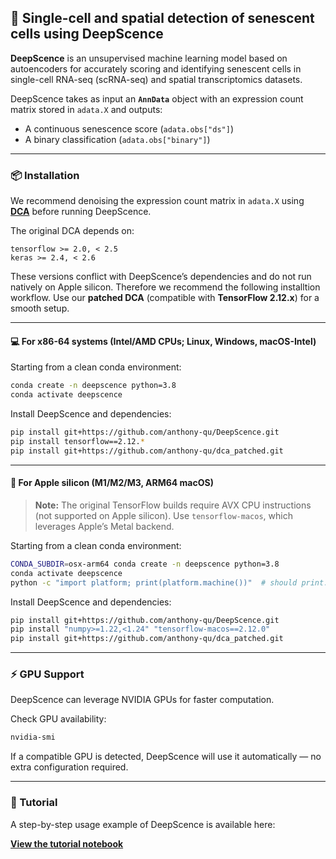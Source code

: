 ## 🧬 Single-cell and spatial detection of senescent cells using DeepScence

**DeepScence** is an unsupervised machine learning model based on autoencoders for accurately scoring and identifying senescent cells in single-cell RNA-seq (scRNA-seq) and spatial transcriptomics datasets.

DeepScence takes as input an **`AnnData`** object with an expression count matrix stored in `adata.X` and outputs:
- A continuous senescence score (`adata.obs["ds"]`)
- A binary classification (`adata.obs["binary"]`)

---

### 📦 Installation

We recommend denoising the expression count matrix in `adata.X` using **[DCA](https://github.com/theislab/dca)** before running DeepScence.

The original DCA depends on:
```
tensorflow >= 2.0, < 2.5
keras >= 2.4, < 2.6
```
These versions conflict with DeepScence’s dependencies and do not run natively on Apple silicon. Therefore we recommend the following installtion workflow. Use our **patched DCA** (compatible with **TensorFlow 2.12.x**) for a smooth setup.

---

#### 💻 For x86-64 systems (Intel/AMD CPUs; Linux, Windows, macOS-Intel)

Starting from a clean conda environment:
```bash
conda create -n deepscence python=3.8
conda activate deepscence
```

Install DeepScence and dependencies:
```bash
pip install git+https://github.com/anthony-qu/DeepScence.git
pip install tensorflow==2.12.*
pip install git+https://github.com/anthony-qu/dca_patched.git
```

---

#### 🍏 For Apple silicon (M1/M2/M3, ARM64 macOS)

> **Note:** The original TensorFlow builds require AVX CPU instructions (not supported on Apple silicon). Use `tensorflow-macos`, which leverages Apple’s Metal backend.

Starting from a clean conda environment:
```bash
CONDA_SUBDIR=osx-arm64 conda create -n deepscence python=3.8
conda activate deepscence
python -c "import platform; print(platform.machine())"  # should print: arm64
```

Install DeepScence and dependencies:
```bash
pip install git+https://github.com/anthony-qu/DeepScence.git
pip install "numpy>=1.22,<1.24" "tensorflow-macos==2.12.0"
pip install git+https://github.com/anthony-qu/dca_patched.git
```

---

### ⚡ GPU Support

DeepScence can leverage NVIDIA GPUs for faster computation.

Check GPU availability:
```bash
nvidia-smi
```

If a compatible GPU is detected, DeepScence will use it automatically — no extra configuration required.

---


### 📖 Tutorial

A step-by-step usage example of DeepScence is available here:

[**View the tutorial notebook**](tutorial/demo.ipynb)
